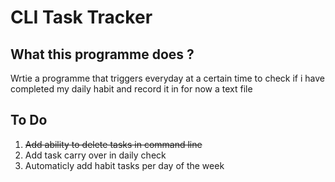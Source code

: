 
# CLI Task Tracker


## What this programme does ?

Wrtie a programme that triggers everyday at a certain time to check if i have completed my daily habit and record it in for now a text file 


## To Do

1. ~~Add ability to delete tasks in command line~~
2. Add task carry over in daily check
3. Automaticly add habit tasks per day of the week